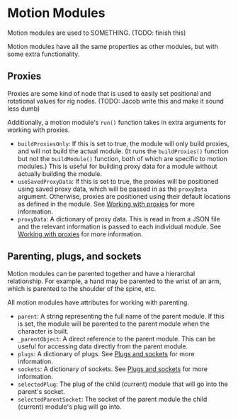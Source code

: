 # Motion Modules

Motion modules are used to SOMETHING. (TODO: finish this)

Motion modules have all the same properties as other modules, but with some extra functionality.

## Proxies

Proxies are some kind of node that is used to easily set positional and rotational values for rig nodes. (TODO: Jacob write this and make it sound less dumb)

Additionally, a motion module's `run()` function takes in extra arguments for working with proxies.

- `buildProxiesOnly`: If this is set to true, the module will only build proxies, and will not build the actual module. (It runs the `buildProxies()` function but not the `buildModule()` function, both of which are specific to motion modules.) This is useful for building proxy data for a module without actually building the module.
- `useSavedProxyData`: If this is set to true, the proxies will be positioned using saved proxy data, which will be passed in as the `proxyData` argument. Otherwise, proxies are positioned using their default locations as defined in the module. See [Working with proxies](working-with-proxies.md) for more information.
- `proxyData`: A dictionary of proxy data. This is read in from a JSON file and the relevant information is passed to each individual module. See [Working with proxies](working-with-proxies.md) for more information.

## Parenting, plugs, and sockets

Motion modules can be parented together and have a hierarchal relationship. For example, a hand may be parented to the wrist of an arm, which is parented to the shoulder of the spine, etc.

All motion modules have attributes for working with parenting.

- `parent`: A string representing the full name of the parent module. If this is set, the module will be parented to the parent module when the character is built.
- `_parentObject`: A direct reference to the parent module. This can be useful for accessing data directly from the parent module.
- `plugs`: A dictionary of plugs. See [Plugs and sockets](plugs-and-sockets.md) for more information.
- `sockets`: A dictionary of sockets. See [Plugs and sockets](plugs-and-sockets.md) for more information.
- `selectedPlug`: The plug of the child (current) module that will go into the parent's socket.
- `selectedParentSocket`: The socket of the parent module the child (current) module's plug will go into.
